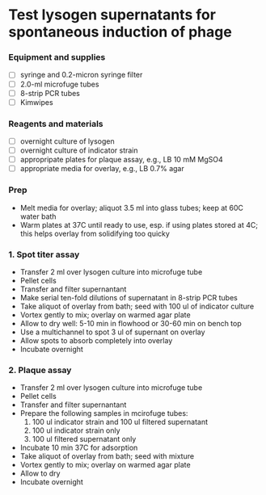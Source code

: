 # Test lysogen supernatants for spontaneous induction of phage

### Equipment and supplies

- [ ] syringe and 0.2-micron syringe filter
- [ ] 2.0-ml microfuge tubes
- [ ] 8-strip PCR tubes
- [ ] Kimwipes

### Reagents and materials

- [ ] overnight culture of lysogen
- [ ] overnight culture of indicator strain
- [ ] appropripate plates for plaque assay, e.g., LB 10 mM MgSO4
- [ ] appropriate media for overlay, e.g., LB 0.7% agar

### Prep

- Melt media for overlay; aliquot 3.5 ml into glass tubes; keep at 60C water bath
- Warm plates at 37C until ready to use, esp. if using plates stored at 4C; this helps overlay from solidifying too quicky

### 1. Spot titer assay

- Transfer 2 ml over lysogen culture into microfuge tube
- Pellet cells
- Transfer and filter supernantant
- Make serial ten-fold dilutions of supernatant in 8-strip PCR tubes
- Take aliquot of overlay from bath; seed with 100 ul of indicator culture
- Vortex gently to mix; overlay on warmed agar plate
- Allow to dry well: 5-10 min in flowhood or 30-60 min on bench top
- Use a multichannel to spot 3 ul of supernant on overlay
- Allow spots to absorb completely into overlay
- Incubate overnight

### 2. Plaque assay

- Transfer 2 ml over lysogen culture into microfuge tube
- Pellet cells
- Transfer and filter supernantant
- Prepare the following samples in mcirofuge tubes:
    1. 100 ul indicator strain and 100 ul filtered supernatant
    2. 100 ul indicator strain only
    3. 100 ul filtered supernatant only
- Incubate 10 min 37C for adsorption
- Take aliquot of overlay from bath; seed with mixture
- Vortex gently to mix; overlay on warmed agar plate
- Allow to dry
- Incubate overnight


